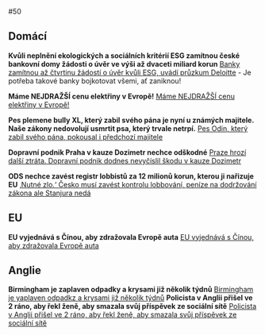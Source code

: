 #50

## Domácí

**Kvůli neplnění ekologických a sociálních kritérií ESG zamítnou české bankovní domy žádosti o úvěr ve výši až dvaceti miliard korun** [Banky zamítnou až čtvrtinu žádostí o úvěr kvůli ESG, uvádí průzkum Deloitte](https://www.seznamzpravy.cz/clanek/ekonomika-banky-zamitnou-az-ctvrtinu-zadosti-o-uver-kvuli-esg-uvadi-pruzkum-deloitte-273741) - Je potřeba takové banky bojkotovat všemi, ať zaniknou!

**Máme NEJDRAŽŠÍ cenu elektřiny v Evropě!** [Máme NEJDRAŽŠÍ cenu elektřiny v Evropě!](https://x.com/Ministerstvocz/status/1910632819035873703)

**Pes plemene bully XL, který zabil svého pána je nyní u známých majitele. Naše zákony nedovolují usmrtit psa, který trvale netrpí.** [Pes Odin, který zabil svého pána, pokousal i předchozí majitele](https://www.novinky.cz/clanek/krimi-pes-odin-ktery-zabil-sveho-pana-pokousal-i-predchozi-majitele-40517052#dop_ab_variant=0&dop_id=40517052&dop_req_id=hlF3BfOpfWP-202504111529&dop_source_zone_name=novinky.web.nexttoart)

**Dopravní podnik Praha v kauze Dozimetr nechce odškodné** [Praze hrozí další ztráta. Dopravní podnik dodnes nevyčíslil škodu v kauze Dozimetr](https://www.idnes.cz/zpravy/domaci/dopravni-podnik-praha-dozimetr-kauza-skoda.A250411_173421_domaci_stud?zdroj=otvirak)

**ODS nechce zavést registr lobbistů za 12 milionů korun, kterou ji nařizuje EU** [‚Nutné zlo.‘ Česko musí zavést kontrolu lobbování, peníze na dodržování zákona ale Stanjura nedá](https://www.irozhlas.cz/zpravy-domov/zakon-o-lobbingu-stanjura-ministerstvo-financi-protikorupcni-zakony_2504120500_tec)


## EU

**EU vyjednává s Čínou, aby zdražovala Evropě auta** [EU vyjednává s Čínou, aby zdražovala Evropě auta](https://x.com/Ministerstvocz/status/1910630390710120664)

## Anglie 

**Birmingham je zaplaven odpadky a krysami již několik týdnů** [Birmingham je yaplaven odpadkz a krysami již několik týdnů](https://x.com/BlkoJa/status/1910263633805819985)
**Policista v Anglii přišel ve 2 ráno, aby řekl ženě, aby smazala svůj příspěvek ze sociální sítě** [Policista v Anglii přišel ve 2 ráno, aby řekl ženě, aby smazala svůj příspěvek ze sociální sítě](https://x.com/Suffragent_/status/1910022828319203819)
